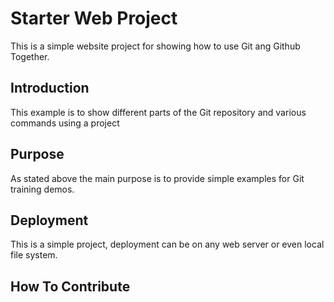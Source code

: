 # Starter Web Project

This is a simple website project for showing how to use Git ang Github Together.

## Introduction

This example is to show different parts of the Git repository and various commands using a project

## Purpose

As stated above the main purpose is to provide simple examples for Git training demos.

## Deployment

This is a simple project, deployment can be on any web server or even local file system.

## How To Contribute